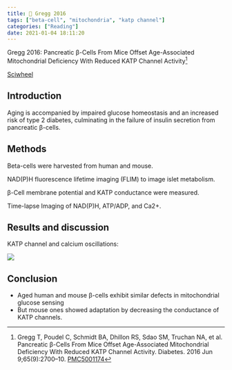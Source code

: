 ```yaml
---
title: 📝 Gregg 2016
tags: ["beta-cell", "mitochondria", "katp channel"]
categories: ["Reading"]
date: 2021-01-04 18:11:20
---
```


Gregg 2016: Pancreatic β-Cells From Mice Offset Age-Associated Mitochondrial Deficiency With Reduced KATP Channel Activity[^1]

[Sciwheel](https://sciwheel.com/work/#/items/6706100)

<!--more-->

## Introduction

Aging is accompanied by impaired glucose homeostasis and an increased risk of type 2 diabetes, culminating in the failure of insulin secretion from pancreatic β-cells.

## Methods

Beta-cells were harvested from human and mouse.

NAD(P)H fluorescence lifetime imaging (FLIM) to image islet metabolism.

β-Cell membrane potential and KATP conductance were measured.

Time-lapse Imaging of NAD(P)H, ATP/ADP, and Ca2+.

## Results and discussion

KATP channel and calcium oscillations:

![](https://user-images.githubusercontent.com/40054455/103525678-9bd14980-4eba-11eb-80d2-3710f527e3c3.png)


## Conclusion

- Aged human and mouse β-cells exhibit similar defects in mitochondrial glucose sensing
- But mouse ones showed adaptation by decreasing the conductance of KATP channels.

[^1]: Gregg T, Poudel C, Schmidt BA, Dhillon RS, Sdao SM, Truchan NA, et al. Pancreatic β-Cells From Mice Offset Age-Associated Mitochondrial Deficiency With Reduced KATP Channel Activity. Diabetes. 2016 Jun 9;65(9):2700–10. [PMC5001174](https://www.ncbi.nlm.nih.gov/pmc/articles/PMC5001174/)
